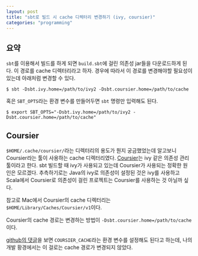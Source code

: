 ```yaml
---
layout: post
title: "sbt로 빌드 시 cache 디렉터리 변경하기 (ivy, coursier)"
categories: "programming"
---
```


## 요약

`sbt`를 이용해서 빌드를 하게 되면 `build.sbt`에 걸린 의존성 jar들을 다운로드하게 된다. 이 경로를 cache 디렉터리라고 하자. 경우에 따라서 이 경로를 변경해야할 필요성이 있는데 아래처럼 변경할 수 있다.

```console
$ sbt -Dsbt.ivy.home=/path/to/ivy2 -Dsbt.coursier.home=/path/to/cache
```

혹은 `SBT_OPTS`라는 환경 변수를 만들어두면 `sbt` 명령만 입력해도 된다.

```console
$ export SBT_OPTS="-Dsbt.ivy.home=/path/to/ivy2 -Dsbt.coursier.home=/path/to/cache"
```

## Coursier

`$HOME/.cache/coursier/`라는 디렉터리의 용도가 뭔지 궁금했었는데 알고보니 Coursier라는 툴이 사용하는 cache 디렉터리였다. [Coursier](https://get-coursier.io/docs/overview)는 ivy 같은 의존성 관리 툴이라고 한다. sbt 빌드할 때 ivy가 사용되고 있는데 Coursier가 사용되는 정확한 원인은 모르겠다. 추측하기로는 Java의 ivy로 의존성이 설정된 것은 ivy를 사용하고 Scala에서 Coursier로 의존성이 걸린 프로젝트는 Coursier를 사용하는 것 아닐까 싶다.

참고로 Mac에서 Coursier의 cache 디렉터리는 `$HOME/Library/Caches/Coursier/v1`이다.

Coursier의 cache 경로는 변경하는 방법이 `-Dsbt.coursier.home=/path/to/cache`이다.

[github의 댓글](https://github.com/coursier/coursier/issues/783#issuecomment-537452742)을 보면 `COURSIER_CACHE`라는 환경 변수를 설정해도 된다고 하는데, 나의 개발 황경에서는 이 걸로는 cache 경로가 변경되지 않았다.
